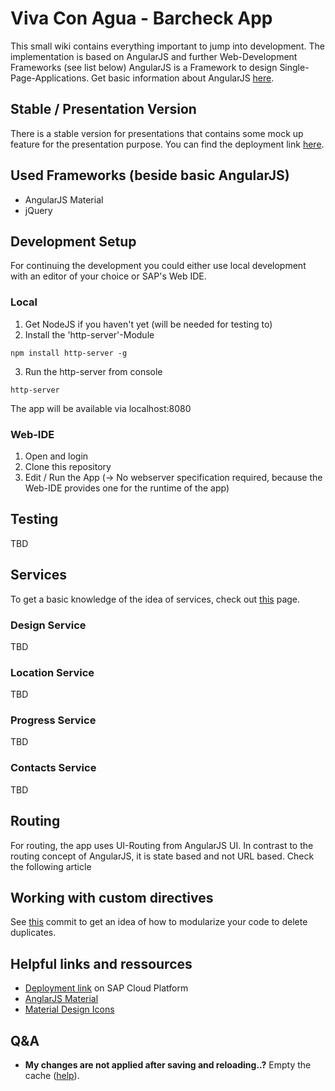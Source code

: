 # Viva Con Agua - Barcheck App
This small wiki contains everything important to jump into development.
The implementation is based on AngularJS and further Web-Development Frameworks (see list below)
AngularJS is a Framework to design Single-Page-Applications. Get basic information about AngularJS [here](https://angularjs.org/).

## Stable / Presentation Version
There is a stable version for presentations that contains some mock up feature for the presentation purpose. You can find the deployment link [here](https://barcheckshow-acb28be61.dispatcher.hana.ondemand.com/?hc_reset).

## Used Frameworks (beside basic AngularJS)
- AngularJS Material
- jQuery

## Development Setup
For continuing the development you could either use local development with an editor of your choice or SAP's Web IDE.

### Local
1. Get NodeJS if you haven't yet (will be needed for testing to)
2. Install the 'http-server'-Module
```
npm install http-server -g
```
3. Run the http-server from console
```
http-server
```
The app will be available via localhost:8080

### Web-IDE
1. Open and login
2. Clone this repository
3. Edit / Run the App (-> No webserver specification required, because the Web-IDE provides one for the runtime of the app)

## Testing
TBD

## Services
To get a basic knowledge of the idea of services, check out [this](https://docs.angularjs.org/guide/services) page.

### Design Service
TBD

### Location Service
TBD

### Progress Service
TBD

### Contacts Service
TBD

## Routing
For routing, the app uses UI-Routing from AngularJS UI. In contrast to the routing concept of AngularJS, it is state based and not URL based. Check the following article

## Working with custom directives
See [this](https://github.com/Viva-con-Agua/barcheck/commit/d279760a3f269ec2b6834eda5842398ec40307ae) commit to get an idea of how to modularize your code to delete duplicates.

## Helpful links and ressources
- [Deployment link](https://vivaconagua-acb28be61.dispatcher.hana.ondemand.com/?hc_reset) on SAP Cloud Platform
- [AnglarJS Material](https://material.angularjs.org/latest/)
- [Material Design Icons](https://material.io/icons/#ic_mail)

## Q&A
- **My changes are not applied after saving and reloading..?**
Empty the cache ([help](https://www.technipages.com/google-chrome-clear-cache)).
